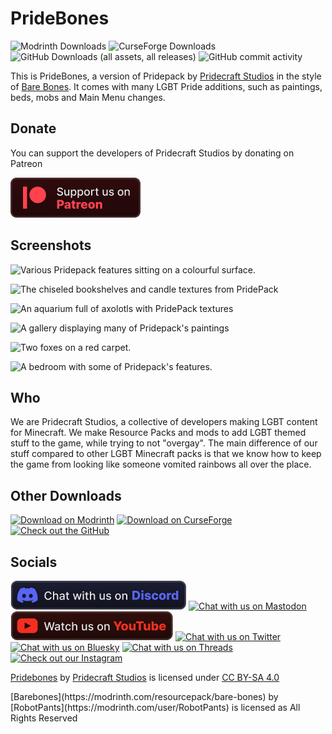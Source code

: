 # PrideBones

![Modrinth Downloads](https://img.shields.io/modrinth/dt/Lv1So7Y9?logo=modrinth&label=Modrinth%20downloads&color=%231bd96a&style=for-the-badge) ![CurseForge Downloads](https://img.shields.io/curseforge/dt/1077808?logo=curseforge&label=CurseForge%20Downloads&color=%23f16436&style=for-the-badge) ![GitHub Downloads (all assets, all releases)](https://img.shields.io/github/downloads/pridecraft-studios/pridebones/total?style=for-the-badge&logo=github&label=Github%20Downloads) ![GitHub commit activity](https://img.shields.io/github/commit-activity/t/pridecraft-studios/pridebones?style=for-the-badge&logo=github) 

This is PrideBones, a version of Pridepack by [Pridecraft Studios](https://pridecraft.gay) in the style of [Bare Bones](https://modrinth.com/resourcepack/bare-bones). It comes with many LGBT Pride additions, such as paintings, beds, mobs and Main Menu changes. 
## Donate
You can support the developers of Pridecraft Studios by donating on Patreon

[![patreon](https://github.com/intergrav/devins-badges/blob/v3/assets/cozy/donate/patreon-plural_64h.png?raw=true)](https://donate.pridecraft.gay)

## Screenshots

![Various Pridepack features sitting on a colourful surface.](https://cdn.modrinth.com/data/Lv1So7Y9/images/ade37a63607f2452acf4bef000c953a9691d225b.png)

![The chiseled bookshelves and candle textures from PridePack](https://cdn.modrinth.com/data/Lv1So7Y9/images/0b996056af00a92de96c70827fe19888e64c28b7.png)

![An aquarium full of axolotls with PridePack textures](https://cdn.modrinth.com/data/Lv1So7Y9/images/698a2dc2cfb3659bfdb35f7a2cf53e9050311fc6.png)

![A gallery displaying many of Pridepack's paintings](https://cdn.modrinth.com/data/Lv1So7Y9/images/a9edc45c7db4c44e64f56b0ebedab302ac92328c.png)

![Two foxes on a red carpet.](https://cdn.modrinth.com/data/Lv1So7Y9/images/48b704d9ded957542de75d2ed6ec4ac3c566bd8d.png)

![A bedroom with some of Pridepack's features.](https://cdn.modrinth.com/data/Lv1So7Y9/images/cdaa7484ddb0e64335adb5acae9011d2f2d00215.png)
## Who

We are Pridecraft Studios, a collective of developers making LGBT content for Minecraft.
We make Resource Packs and mods to add LGBT themed stuff to the game, while trying to not "overgay". The main difference of our stuff compared to other LGBT Minecraft packs is that we know how to keep the game from looking like someone vomited rainbows all over the place.

## Other Downloads

[![Download on Modrinth](https://raw.githubusercontent.com/intergrav/devins-badges/v3/assets/compact-minimal/available/modrinth_46h.png)](https://modrinth.com/project/pridebones) [![Download on CurseForge](https://raw.githubusercontent.com/intergrav/devins-badges/v3/assets/compact-minimal/available/curseforge_46h.png)](https://www.curseforge.com/minecraft/texture-packs/pride-bones) [![Check out the GitHub](https://raw.githubusercontent.com/intergrav/devins-badges/v3/assets/compact-minimal/available/github_46h.png)](https://git.pridecraft.gay/pridebones)
## Socials
[![Join our Discord](https://raw.githubusercontent.com/intergrav/devins-badges/v3/assets/compact/social/discord-plural_46h.png)](https://discord.pridecraft.gay)
[![Chat with us on Mastodon](https://raw.githubusercontent.com/intergrav/devins-badges/v3/assets/compact/social/mastodon-plural_46h.png)](https://tech.lgbt/@pridecraft)
[![Watch us on Youtube](https://raw.githubusercontent.com/intergrav/devins-badges/v3/assets/compact/social/youtube-plural_46h.png)](https://youtube.com/@pridecraftstudios)
[![Chat with us on Twitter](https://raw.githubusercontent.com/intergrav/devins-badges/v3/assets/compact/social/twitter-plural_46h.png)](https://x.com/pridecraftreal)
[![Chat with us on Bluesky](https://badger-api-staging.worldwidepixel.ca/compact?gradientStart=00A5E4&gradientEnd=0076B1&lineOne=Chat%20with%20us%20on&lineTwo=Bluesky&colourOne=FFFFFF&colourTwo=FFFFFF&iconUrl=https://raw.githubusercontent.com/OzzyCzech/bluesky-icon/main/dist/bluesky-icon.white.png)](https://bsky.app/profile/pridecraft.gay)
[![Chat with us on Threads](https://badger-api-staging.worldwidepixel.ca/compact?gradientStart=1B1B1B&gradientEnd=000000&lineOne=Chat%20with%20us%20on&lineTwo=Threads&colourOne=FFFFFF&colourTwo=FFFFFF&iconUrl=https://engineering.fb.com/wp-content/uploads/2024/01/threads-app-icon.png)](https://threads.net/@pridecraftstudios) [![Check out our Instagram](https://badger-api-staging.worldwidepixel.ca/compact?gradientStart=BA5353&gradientEnd=61003D&lineOne=Check%20out%20our&lineTwo=Instagram&colourOne=FFFFFF&colourTwo=FFF&iconUrl=https://uxwing.com/wp-content/themes/uxwing/download/brands-and-social-media/instagram-white-icon.png)](https://instagram.com/pridecraftstudios)

<p xmlns:cc="http://creativecommons.org/ns#" xmlns:dct="http://purl.org/dc/terms/"><a property="dct:title" rel="cc:attributionURL" href="https://pridecraft.gay/pridepack">Pridebones</a> by <a rel="cc:attributionURL dct:creator" property="cc:attributionName" href="https://pridecraft.gay">Pridecraft Studios</a> is licensed under <a href="https://creativecommons.org/licenses/by-sa/4.0/?ref=chooser-v1" target="_blank" rel="license noopener noreferrer" style="display:inline-block;">CC BY-SA 4.0<img width="16" height="16" style="height:16px!important;margin-left:3px;vertical-align:text-bottom;" src="https://mirrors.creativecommons.org/presskit/icons/cc.svg?ref=chooser-v1" alt=""><img width="16" height="16" style="height:16px!important;margin-left:3px;vertical-align:text-bottom;" src="https://mirrors.creativecommons.org/presskit/icons/by.svg?ref=chooser-v1" alt=""><img width="16" height="16" style="height:16px!important;margin-left:3px;vertical-align:text-bottom;" src="https://mirrors.creativecommons.org/presskit/icons/sa.svg?ref=chooser-v1" alt=""></a></p>
[Barebones](https://modrinth.com/resourcepack/bare-bones) by [RobotPants](https://modrinth.com/user/RobotPants) is licensed as All Rights Reserved
